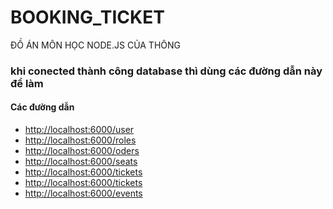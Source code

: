 # BOOKING_TICKET
ĐỒ ÁN MÔN HỌC NODE.JS CỦA THÔNG
<h3> khi conected thành công database thì dùng các đường dẫn này để làm 
<h4>Các đường dẫn</h4>
<ul>
    <li><a href="http://localhost:6000/users">http://localhost:6000/user</a></li>
    <li><a href="http://localhost:6000/oders">http://localhost:6000/roles</a></li>
    <li><a href="http://localhost:6000/oders">http://localhost:6000/oders</a></li>
    <li><a href="http://localhost:6000/seats">http://localhost:6000/seats</a></li>
    <li><a href="http://localhost:6000/tickets">http://localhost:6000/tickets</a></li>
    <li><a href="http://localhost:6000/tickets">http://localhost:6000/tickets</a></li>
    <li><a href="http://localhost:6000/events">http://localhost:6000/events</a></li>

</ul>
